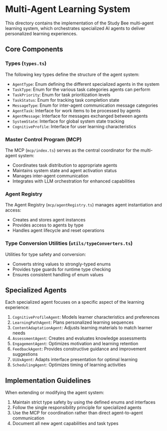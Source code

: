 
# Multi-Agent Learning System

This directory contains the implementation of the Study Bee multi-agent learning system, which orchestrates specialized AI agents to deliver personalized learning experiences.

## Core Components

### Types (`types.ts`)

The following key types define the structure of the agent system:

- `AgentType`: Enum defining the different specialized agents in the system
- `TaskType`: Enum for the various task categories agents can perform
- `TaskPriority`: Enum for task prioritization levels
- `TaskStatus`: Enum for tracking task completion state
- `MessageType`: Enum for inter-agent communication message categories
- `AgentTask`: Interface for work items to be processed by agents
- `AgentMessage`: Interface for messages exchanged between agents
- `SystemState`: Interface for global system state tracking
- `CognitiveProfile`: Interface for user learning characteristics

### Master Control Program (MCP)

The MCP (`mcp/index.ts`) serves as the central coordinator for the multi-agent system:

- Coordinates task distribution to appropriate agents
- Maintains system state and agent activation status
- Manages inter-agent communication
- Integrates with LLM orchestration for enhanced capabilities

### Agent Registry

The Agent Registry (`mcp/agentRegistry.ts`) manages agent instantiation and access:

- Creates and stores agent instances
- Provides access to agents by type
- Handles agent lifecycle and reset operations

### Type Conversion Utilities (`utils/typeConverters.ts`)

Utilities for type safety and conversion:

- Converts string values to strongly-typed enums
- Provides type guards for runtime type checking
- Ensures consistent handling of enum values

## Specialized Agents

Each specialized agent focuses on a specific aspect of the learning experience:

1. `CognitiveProfileAgent`: Models learner characteristics and preferences
2. `LearningPathAgent`: Plans personalized learning sequences
3. `ContentAdaptationAgent`: Adjusts learning materials to match learner needs
4. `AssessmentAgent`: Creates and evaluates knowledge assessments
5. `EngagementAgent`: Optimizes motivation and learning retention
6. `FeedbackAgent`: Provides constructive guidance and improvement suggestions
7. `UiUxAgent`: Adapts interface presentation for optimal learning
8. `SchedulingAgent`: Optimizes timing of learning activities

## Implementation Guidelines

When extending or modifying the agent system:

1. Maintain strict type safety by using the defined enums and interfaces
2. Follow the single responsibility principle for specialized agents
3. Use the MCP for coordination rather than direct agent-to-agent communication
4. Document all new agent capabilities and task types
